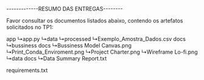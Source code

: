 -------------RESUMO DAS ENTREGAS--------

Favor consultar os documentos listados abaixo, contendo os artefatos solicitados no TP1:

app
  ↳app.py
  ↳data
    ↳processed
       ↳Exemplo_Amostra_Dados.csv
docs
  ↳bussiness docs
    ↳Bussiness Model Canvas.png
    ↳Print_Conda_Enviroment.png
    ↳Project Charter.png
    ↳Wireframe Lo-fi.png
  ↳data docs
    ↳Data Summary Report.txt

requirements.txt